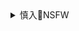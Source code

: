 <details><summary>慎入🔞NSFW</summary>

Not Safe For Work
![](https://upload.wikimedia.org/wikipedia/commons/thumb/d/d3/Biohazard_Symbol_Specification.png/210px-Biohazard_Symbol_Specification.png)

<details><summary><b>风险自理Use At Your Own Risk🈲</summary>

未案
`EXx9CyMUMAIoShk (2726×4096)`<br>
![](https://pbs.twimg.com/media/EXx9CyMUMAIoShk?format=jpg&name=orig)

`EXx9C9AVAAAzh3N (2401×2249)`<br>
![](https://pbs.twimg.com/media/EXx9C9AVAAAzh3N?format=jpg&name=orig)

にあ
`EXzoiaGVAAAB3xc (1040×1025)`<br>
![](https://pbs.twimg.com/media/EXzoiaGVAAAB3xc?format=jpg&name=orig)

miga
`EXqTVlrU4AAN9ve (1290×1821)`<br>
![](https://pbs.twimg.com/media/EXqTVlrU4AAN9ve?format=png&name=orig)

`EXqTiYoU0AYPvUQ (1488×2105)`<br>
![](https://pbs.twimg.com/media/EXqTiYoU0AYPvUQ?format=jpg&name=orig)

`EXqTx2JUcAE2Alx (868×1228)`<br>
![](https://pbs.twimg.com/media/EXqTx2JUcAE2Alx?format=jpg&name=orig)

846号
`EWdGp4DU4AAdrmi (1375×1000)`<br>
![](https://pbs.twimg.com/media/EWdGp4DU4AAdrmi?format=jpg&name=orig)

### 新刊予約開始しましたので詳細は固定ツイートを見ていただけると幸いです。最近暑いですが皆さまご自愛下さ
`EXeonIGUwAAucaq (752×1062)`<br>
![](https://pbs.twimg.com/media/EXeonIGUwAAucaq?format=jpg&name=orig)

`EXeoqAcUcAALGJs (1290×1821)`<br>
![](https://pbs.twimg.com/media/EXeoqAcUcAALGJs?format=jpg&name=orig)

男女共学化に伴い学園の風紀を守るために風紀委員性欲処理部が開設された学校
`EXosWHTVAAM72pL (1572×2160)`<br>
![](https://pbs.twimg.com/media/EXosWHTVAAM72pL?format=jpg&name=orig)

豊臨
![](https://pbs.twimg.com/media/EXzSNPcUMAABIo9?format=jpg&name=orig)

ʏ ᴜ ᴢ ᴜ ᴘ ʏ ᴏ ɴ
`EXL2KesXsAMC4J9 (1638×2048)`<br>
![](https://pbs.twimg.com/media/EXL2KesXsAMC4J9?format=jpg&name=orig)

`EXR1BapWoAEVQWJ (1638×2048)`<br>
![](https://pbs.twimg.com/media/EXR1BapWoAEVQWJ?format=jpg&name=orig)

`EXR1CIxWkAAdjYa (1638×2048)`<br>
![](https://pbs.twimg.com/media/EXR1CIxWkAAdjYa?format=jpg&name=orig)

Bella 肉球
`EXbJG5_WAAEmjUW (1080×1440)`<br>
![](https://pbs.twimg.com/media/EXbJG5_WAAEmjUW?format=jpg&name=orig)

Virtual Geisha
`EXbiYtgWkAEaK0- (2048×1364)`<br>
![](https://pbs.twimg.com/media/EXbiYtgWkAEaK0-?format=jpg&name=orig)

𝐏𝐢𝐚
`EXk-cg3XkAAPW71 (800×1200)`<br>
![](https://pbs.twimg.com/media/EXk-cg3XkAAPW71?format=jpg&name=orig)

`EXk-dMhWsAAaYJs (800×1200)`<br>
![](https://pbs.twimg.com/media/EXk-dMhWsAAaYJs?format=jpg&name=orig)

Kuuko W -クー子
`EXvV8eXWAAMpTTW (1536×2048)`<br>
![](https://pbs.twimg.com/media/EXvV8eXWAAMpTTW?format=jpg&name=orig)

`EXvV9nxVAAAkwUp (1536×2048)`<br>
![](https://pbs.twimg.com/media/EXvV9nxVAAAkwUp?format=jpg&name=orig)

Pattie:Free OnlyFans@pattiefree
`EXdvEWDUMAoIT9C (1536×2048)`<br>
![](https://pbs.twimg.com/media/EXdvEWDUMAoIT9C?format=jpg&name=orig)

`EXdvEYWVAAACwPQ (1484×2048)`<br>
![](https://pbs.twimg.com/media/EXdvEYWVAAACwPQ?format=jpg&name=orig)

`EXyj6A_U4AAUEdP (1246×2048)`<br>
![](https://pbs.twimg.com/media/EXyj6A_U4AAUEdP?format=jpg&name=orig)

`EXyj6CFUwAAlc3U (1297×2048)`<br>
![](https://pbs.twimg.com/media/EXyj6CFUwAAlc3U?format=jpg&name=orig)

`EXESUajUEAAcv3K (1023×708)`<br>
![](https://pbs.twimg.com/media/EXESUajUEAAcv3K?format=jpg&name=orig)

`EXQ3-XMUwAUqRVy (1708×1976)`<br>
![](https://pbs.twimg.com/media/EXQ3-XMUwAUqRVy?format=jpg&name=orig)

`EXQ3-XKVcAAn9ky (1480×2048)`<br>
![](https://pbs.twimg.com/media/EXQ3-XKVcAAn9ky?format=jpg&name=orig)

ahri アリ
`EXwvL9gUcAAa9t- (1334×2000)`<br>
![](https://pbs.twimg.com/media/EXwvL9gUcAAa9t-?format=jpg&name=orig)

Ana Chuu
`EXl71jEWsAAe6C5 (1529×1532)`<br>
![](https://pbs.twimg.com/media/EXl71jEWsAAe6C5?format=jpg&name=orig)

MissWarmJ has FREE ONLYFANS
`EXV2pg5VAAECF5I (658×1024)`<br>
![](https://pbs.twimg.com/media/EXV2pg5VAAECF5I?format=jpg&name=orig)

`EXV2pg6UwAAeN7V (928×1024)`<br>
![](https://pbs.twimg.com/media/EXV2pg6UwAAeN7V?format=jpg&name=orig)

</details>
</details>
